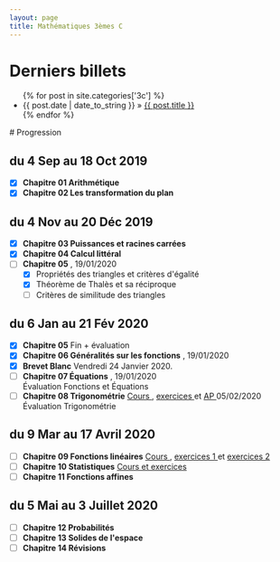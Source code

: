 ```yaml
---
layout: page
title: Mathématiques 3èmes C
---
```

# Derniers billets
<div>
<ul class="posts">
	  {% for post in site.categories['3c'] %}
    <li><span class="f1">{{ post.date | date_to_string }}</span> » <a href="{{ post.url }}" title="{{ post.title }}">{{ post.title }}</a></li>
  {% endfor %}
</ul>	
</div>
# Progression

## du 4 Sep au 18 Oct 2019
- [x] **Chapitre 01 Arithmétique** [<i class="far fa-file-pdf"></i>](https://drive.google.com/file/d/1iPajBuaDMVLPARAF7dWlLRuz4lnupHYg/view)
- [x] **Chapitre 02 Les transformation du plan** [<i class="far fa-file-pdf"></i>](https://drive.google.com/file/d/1d_XCQjfhmXg_ILBc8wfw4F5CiISxMc06/view)
  
## du 4 Nov au 20 Déc 2019
- [x] **Chapitre 03 Puissances et racines carrées** [<i class="far fa-file-pdf"></i>](https://drive.google.com/file/d/1_pHzYnhO1prBzoLBCUUu40Rdpmm0D8XM/view)
- [x] **Chapitre 04 Calcul littéral** [<i class="far fa-file-pdf"></i>](https://drive.google.com/file/d/1JQ7UsFG3VqQsYGKuFxaBvLLukkGy3hhQ/view)
- [ ] **Chapitre 05** [<i class="far fa-file-pdf"></i>](https://drive.google.com/file/d/1nY7AvUjTjDgrxGQUHPq8SXhI-bW2dKxG/view), 19/01/2020
	- [x] Propriétés des triangles et critères d'égalité
	- [x] Théorème de Thalès et sa réciproque
	- [ ] Critères de similitude des triangles

## du 6 Jan au 21 Fév 2020
- [x] **Chapitre 05** Fin + évaluation 
- [x] **Chapitre 06 Généralités sur les fonctions** [<i class="far fa-file-pdf"></i>](https://drive.google.com/file/d/1KDtYlbn0ZisVboDTmNjGk3qSinrD_oQb/view), 19/01/2020
- [x] **Brevet Blanc** Vendredi 24 Janvier 2020. [<i class="far fa-file-pdf"></i>](https://drive.google.com/file/d/13wE3gQRNQ0f7Z-nLowpSXPVKhSCbnOhJ/view)
- [ ] **Chapitre 07 Équations** [<i class="far fa-file-pdf"></i>](https://drive.google.com/file/d/1VkkUqpPz3B3kLsqoNd5UbhlGH9t3VXPz/view), 19/01/2020  
	Évaluation Fonctions et Équations <i class="far fa-file-pdf"></i>
- [ ] **Chapitre 08 Trigonométrie** [Cours <i class="far fa-file-pdf"></i>](https://drive.google.com/file/d/13BH-1m7E9sF9-26Of6raJGMfYsBH9OCn/view), [exercices <i class="far fa-file-pdf"></i>](https://drive.google.com/file/d/1fp6uwoi8hQtOWlSyiZbH9KcMo63hIu8o/view) et [AP <i class="far fa-file-pdf"></i>](https://drive.google.com/file/d/1XuhncvsoSOf4pDarKgZDnKeMxfXxb_cH/view) 05/02/2020  
	Évaluation Trigonométrie <i class="far fa-file-pdf"></i>

## du 9 Mar au 17 Avril 2020
- [ ] **Chapitre 09 Fonctions linéaires** [Cours <i class="far fa-file-pdf"></i>](https://drive.google.com/file/d/1SnQoPsfM0QJH6RPYAzqt27UhA7kJoVhH/view), [exercices 1 <i class="far fa-file-pdf"></i>](https://drive.google.com/file/d/1-FHnt5_ABfVQKwXehR_87ChLGtC1yGI5/view) et [exercices 2 <i class="far fa-file-pdf"></i>](https://drive.google.com/file/d/1cjwA7PG2CtgZpmY_Erwgz1SYC76cRAO7/view)
- [ ] **Chapitre 10 Statistiques** [Cours et exercices <i class="far fa-file-pdf"></i>](https://drive.google.com/file/d/11ABImX-oE_Ltu_Bu5Ete_GFyUIUyAmwP/view)
- [ ] **Chapitre 11 Fonctions affines** 
## du 5 Mai au 3 Juillet 2020 
- [ ] **Chapitre 12 Probabilités**
- [ ] **Chapitre 13 Solides de l'espace**
- [ ] **Chapitre 14 Révisions**